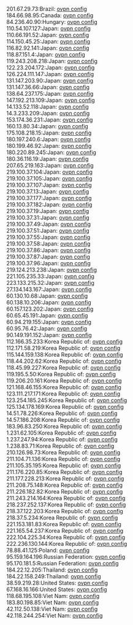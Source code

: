 201.67.29.73:Brazil: [ovpn config](vpn/201_67_29_73.ovpn)  
184.66.98.95:Canada: [ovpn config](vpn/184_66_98_95.ovpn)  
84.236.40.90:Hungary: [ovpn config](vpn/84_236_40_90.ovpn)  
110.54.107.127:Japan: [ovpn config](vpn/110_54_107_127.ovpn)  
110.66.191.52:Japan: [ovpn config](vpn/110_66_191_52.ovpn)  
114.150.45.25:Japan: [ovpn config](vpn/114_150_45_25.ovpn)  
116.82.92.141:Japan: [ovpn config](vpn/116_82_92_141.ovpn)  
118.87.151.4:Japan: [ovpn config](vpn/118_87_151_4.ovpn)  
119.243.208.218:Japan: [ovpn config](vpn/119_243_208_218.ovpn)  
122.23.204.172:Japan: [ovpn config](vpn/122_23_204_172.ovpn)  
126.224.111.147:Japan: [ovpn config](vpn/126_224_111_147.ovpn)  
131.147.203.90:Japan: [ovpn config](vpn/131_147_203_90.ovpn)  
131.147.36.66:Japan: [ovpn config](vpn/131_147_36_66.ovpn)  
138.64.237.175:Japan: [ovpn config](vpn/138_64_237_175.ovpn)  
147.192.213.109:Japan: [ovpn config](vpn/147_192_213_109.ovpn)  
14.133.52.118:Japan: [ovpn config](vpn/14_133_52_118.ovpn)  
14.3.233.209:Japan: [ovpn config](vpn/14_3_233_209.ovpn)  
153.174.36.231:Japan: [ovpn config](vpn/153_174_36_231.ovpn)  
160.13.80.34:Japan: [ovpn config](vpn/160_13_80_34.ovpn)  
175.108.218.15:Japan: [ovpn config](vpn/175_108_218_15.ovpn)  
180.197.240.6:Japan: [ovpn config](vpn/180_197_240_6.ovpn)  
180.199.46.92:Japan: [ovpn config](vpn/180_199_46_92.ovpn)  
180.220.89.245:Japan: [ovpn config](vpn/180_220_89_245.ovpn)  
180.36.116.19:Japan: [ovpn config](vpn/180_36_116_19.ovpn)  
207.65.219.163:Japan: [ovpn config](vpn/207_65_219_163.ovpn)  
219.100.37.104:Japan: [ovpn config](vpn/219_100_37_104.ovpn)  
219.100.37.105:Japan: [ovpn config](vpn/219_100_37_105.ovpn)  
219.100.37.107:Japan: [ovpn config](vpn/219_100_37_107.ovpn)  
219.100.37.13:Japan: [ovpn config](vpn/219_100_37_13.ovpn)  
219.100.37.177:Japan: [ovpn config](vpn/219_100_37_177.ovpn)  
219.100.37.182:Japan: [ovpn config](vpn/219_100_37_182.ovpn)  
219.100.37.19:Japan: [ovpn config](vpn/219_100_37_19.ovpn)  
219.100.37.31:Japan: [ovpn config](vpn/219_100_37_31.ovpn)  
219.100.37.49:Japan: [ovpn config](vpn/219_100_37_49.ovpn)  
219.100.37.51:Japan: [ovpn config](vpn/219_100_37_51.ovpn)  
219.100.37.55:Japan: [ovpn config](vpn/219_100_37_55.ovpn)  
219.100.37.58:Japan: [ovpn config](vpn/219_100_37_58.ovpn)  
219.100.37.86:Japan: [ovpn config](vpn/219_100_37_86.ovpn)  
219.100.37.87:Japan: [ovpn config](vpn/219_100_37_87.ovpn)  
219.100.37.96:Japan: [ovpn config](vpn/219_100_37_96.ovpn)  
219.124.213.238:Japan: [ovpn config](vpn/219_124_213_238.ovpn)  
221.105.235.33:Japan: [ovpn config](vpn/221_105_235_33.ovpn)  
223.133.215.32:Japan: [ovpn config](vpn/223_133_215_32.ovpn)  
27.134.143.167:Japan: [ovpn config](vpn/27_134_143_167.ovpn)  
60.130.10.68:Japan: [ovpn config](vpn/60_130_10_68.ovpn)  
60.138.10.206:Japan: [ovpn config](vpn/60_138_10_206.ovpn)  
60.157.123.202:Japan: [ovpn config](vpn/60_157_123_202.ovpn)  
60.65.45.191:Japan: [ovpn config](vpn/60_65_45_191.ovpn)  
60.94.219.155:Japan: [ovpn config](vpn/60_94_219_155.ovpn)  
60.95.76.42:Japan: [ovpn config](vpn/60_95_76_42.ovpn)  
90.149.191.152:Japan: [ovpn config](vpn/90_149_191_152.ovpn)  
112.166.35.233:Korea Republic of: [ovpn config](vpn/112_166_35_233.ovpn)  
112.171.58.219:Korea Republic of: [ovpn config](vpn/112_171_58_219.ovpn)  
115.144.159.138:Korea Republic of: [ovpn config](vpn/115_144_159_138.ovpn)  
118.44.202.62:Korea Republic of: [ovpn config](vpn/118_44_202_62.ovpn)  
118.45.99.227:Korea Republic of: [ovpn config](vpn/118_45_99_227.ovpn)  
119.195.5.50:Korea Republic of: [ovpn config](vpn/119_195_5_50.ovpn)  
119.206.20.161:Korea Republic of: [ovpn config](vpn/119_206_20_161.ovpn)  
121.168.46.155:Korea Republic of: [ovpn config](vpn/121_168_46_155.ovpn)  
123.111.217.171:Korea Republic of: [ovpn config](vpn/123_111_217_171.ovpn)  
123.254.185.245:Korea Republic of: [ovpn config](vpn/123_254_185_245.ovpn)  
125.134.178.169:Korea Republic of: [ovpn config](vpn/125_134_178_169.ovpn)  
14.51.78.226:Korea Republic of: [ovpn config](vpn/14_51_78_226.ovpn)  
14.57.186.208:Korea Republic of: [ovpn config](vpn/14_57_186_208.ovpn)  
183.96.83.250:Korea Republic of: [ovpn config](vpn/183_96_83_250.ovpn)  
1.231.62.105:Korea Republic of: [ovpn config](vpn/1_231_62_105.ovpn)  
1.237.247.94:Korea Republic of: [ovpn config](vpn/1_237_247_94.ovpn)  
1.238.83.71:Korea Republic of: [ovpn config](vpn/1_238_83_71.ovpn)  
210.126.98.73:Korea Republic of: [ovpn config](vpn/210_126_98_73.ovpn)  
211.104.71.136:Korea Republic of: [ovpn config](vpn/211_104_71_136.ovpn)  
211.105.35.195:Korea Republic of: [ovpn config](vpn/211_105_35_195.ovpn)  
211.176.220.85:Korea Republic of: [ovpn config](vpn/211_176_220_85.ovpn)  
211.177.228.213:Korea Republic of: [ovpn config](vpn/211_177_228_213.ovpn)  
211.208.75.148:Korea Republic of: [ovpn config](vpn/211_208_75_148.ovpn)  
211.226.182.82:Korea Republic of: [ovpn config](vpn/211_226_182_82.ovpn)  
211.243.214.164:Korea Republic of: [ovpn config](vpn/211_243_214_164.ovpn)  
218.237.252.137:Korea Republic of: [ovpn config](vpn/218_237_252_137.ovpn)  
218.37.122.203:Korea Republic of: [ovpn config](vpn/218_37_122_203.ovpn)  
218.37.5.234:Korea Republic of: [ovpn config](vpn/218_37_5_234.ovpn)  
221.153.181.83:Korea Republic of: [ovpn config](vpn/221_153_181_83.ovpn)  
221.165.54.237:Korea Republic of: [ovpn config](vpn/221_165_54_237.ovpn)  
222.104.225.34:Korea Republic of: [ovpn config](vpn/222_104_225_34.ovpn)  
222.236.130.144:Korea Republic of: [ovpn config](vpn/222_236_130_144.ovpn)  
78.88.41.125:Poland: [ovpn config](vpn/78_88_41_125.ovpn)  
95.159.164.196:Russian Federation: [ovpn config](vpn/95_159_164_196.ovpn)  
95.170.181.5:Russian Federation: [ovpn config](vpn/95_170_181_5.ovpn)  
184.22.12.205:Thailand: [ovpn config](vpn/184_22_12_205.ovpn)  
184.22.158.249:Thailand: [ovpn config](vpn/184_22_158_249.ovpn)  
38.59.219.28:United States: [ovpn config](vpn/38_59_219_28.ovpn)  
67.168.16.166:United States: [ovpn config](vpn/67_168_16_166.ovpn)  
118.68.195.108:Viet Nam: [ovpn config](vpn/118_68_195_108.ovpn)  
183.80.198.85:Viet Nam: [ovpn config](vpn/183_80_198_85.ovpn)  
42.112.50.138:Viet Nam: [ovpn config](vpn/42_112_50_138.ovpn)  
42.118.244.254:Viet Nam: [ovpn config](vpn/42_118_244_254.ovpn)  
